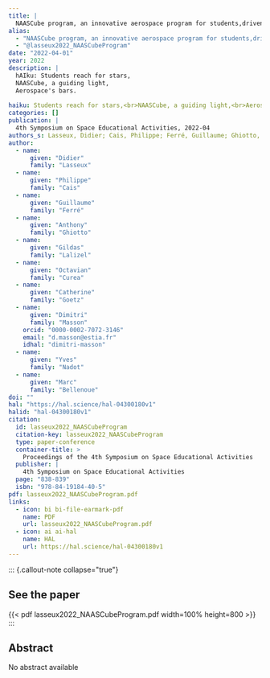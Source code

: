 ```yaml
---
title: |
  NAASCube program, an innovative aerospace program for students,driven by the Nouvelle Aquitaine Academic Space Center
alias:
  - "NAASCube program, an innovative aerospace program for students,driven by the Nouvelle Aquitaine Academic Space Center"
  - "@lasseux2022_NAASCubeProgram"
date: "2022-04-01"
year: 2022
description: |
  hAIku: Students reach for stars,
  NAASCube, a guiding light,
  Aerospace's bars.
  
haiku: Students reach for stars,<br>NAASCube, a guiding light,<br>Aerospace's bars.<br>
categories: []
publication: |
  4th Symposium on Space Educational Activities, 2022-04 
authors_s: Lasseux, Didier; Cais, Philippe; Ferré, Guillaume; Ghiotto, Anthony; Lalizel, Gildas; Curea, Octavian; Goetz, Catherine; <b>Masson, Dimitri</b>; Nadot, Yves; Bellenoue, Marc
author: 
  - name: 
      given: "Didier"
      family: "Lasseux" 
  - name: 
      given: "Philippe"
      family: "Cais" 
  - name: 
      given: "Guillaume"
      family: "Ferré" 
  - name: 
      given: "Anthony"
      family: "Ghiotto" 
  - name: 
      given: "Gildas"
      family: "Lalizel" 
  - name: 
      given: "Octavian"
      family: "Curea" 
  - name: 
      given: "Catherine"
      family: "Goetz" 
  - name: 
      given: "Dimitri"
      family: "Masson"
    orcid: "0000-0002-7072-3146" 
    email: "d.masson@estia.fr" 
    idhal: "dimitri-masson" 
  - name: 
      given: "Yves"
      family: "Nadot" 
  - name: 
      given: "Marc"
      family: "Bellenoue" 
doi: ""
hal: "https://hal.science/hal-04300180v1"
halid: "hal-04300180v1"
citation:
  id: lasseux2022_NAASCubeProgram
  citation-key: lasseux2022_NAASCubeProgram
  type: paper-conference
  container-title: >
    Proceedings of the 4th Symposium on Space Educational Activities
  publisher: |
    4th Symposium on Space Educational Activities
  page: "838-839"
  isbn: "978-84-19184-40-5"
pdf: lasseux2022_NAASCubeProgram.pdf
links:
  - icon: bi bi-file-earmark-pdf
    name: PDF
    url: lasseux2022_NAASCubeProgram.pdf
  - icon: ai ai-hal
    name: HAL
    url: https://hal.science/hal-04300180v1
---
```



::: {.callout-note collapse="true"}

## See the paper

{{< pdf lasseux2022_NAASCubeProgram.pdf width=100% height=800 >}} 
:::


## Abstract

No abstract available

